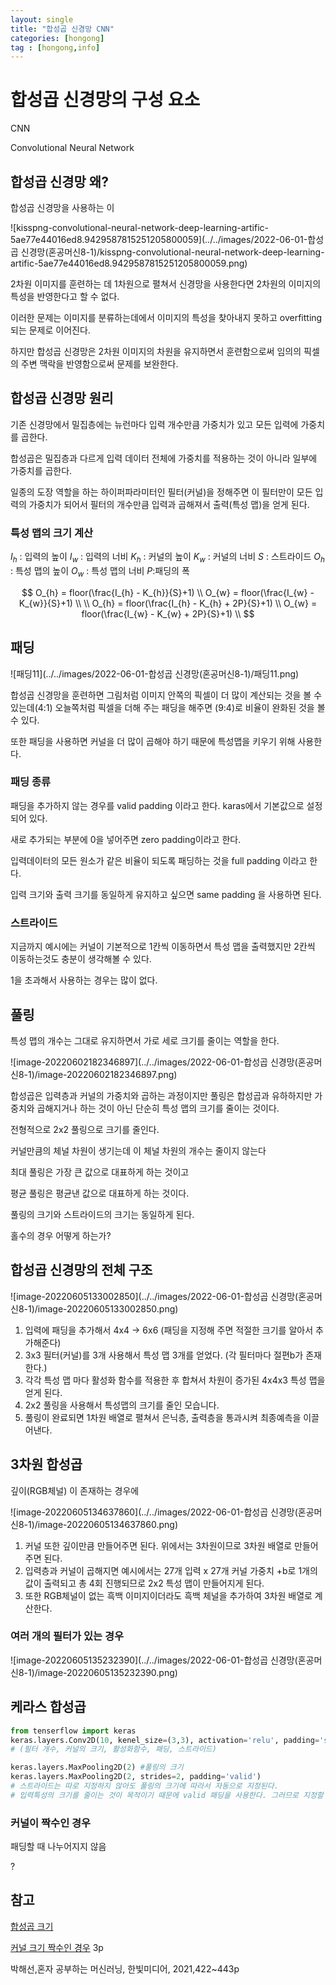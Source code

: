 ```yaml
---
layout: single
title: "합성곱 신경망 CNN"
categories: [hongong]
tag : [hongong,info]
---
```


# 합성곱 신경망의 구성 요소

CNN

Convolutional Neural Network



## 합성곱 신경망 왜?

합성곱 신경망을 사용하는 이

![kisspng-convolutional-neural-network-deep-learning-artific-5ae77e44016ed8.9429587815251205800059](../../images/2022-06-01-합성곱 신경망(혼공머신8-1)/kisspng-convolutional-neural-network-deep-learning-artific-5ae77e44016ed8.9429587815251205800059.png)

2차원 이미지를 훈련하는 데 1차원으로 펼쳐서 신경망을 사용한다면 2차원의 이미지의 특성을 반영한다고 할 수 없다.

이러한 문제는 이미지를 분류하는데에서 이미지의 특성을 찾아내지 못하고 overfitting 되는 문제로 이어진다.

하지만 합성곱 신경망은 2차원 이미지의 차원을 유지하면서 훈련함으로써 임의의 픽셀의 주변 맥락을 반영함으로써 문제를 보완한다.



## 합성곱 신경망 원리

기존 신경망에서 밀집층에는 뉴런마다 입력 개수만큼 가중치가 있고 모든 입력에 가중치를 곱한다.

합성곱은 밀집층과 다르게 입력 데이터 전체에 가중치를 적용하는 것이 아니라 일부에 가중치를 곱한다. 

일종의 도장 역할을 하는 하이퍼파라미터인 필터(커널)을 정해주면 이 필터만이 모든 입력의 가중치가 되어서 필터의 개수만큼 입력과 곱해져서 출력(특성 맵)을 얻게 된다.



### 특성 맵의 크기 계산

$I_{h}$ : 입력의 높이
$I_{w}$ : 입력의 너비
$K_{h}$ : 커널의 높이
$K_{w}$ : 커널의 너비
$S$ : 스트라이드
$O_{h}$ : 특성 맵의 높이
$O_{w}$ : 특성 맵의 너비
$P$:패딩의 폭


$$
O_{h} = floor(\frac{I_{h} - K_{h}}{S}+1)
\\
O_{w} = floor(\frac{I_{w} - K_{w}}{S}+1)
\\
\\
O_{h} = floor(\frac{I_{h} - K_{h} + 2P}{S}+1)
\\
O_{w} = floor(\frac{I_{w} - K_{w} + 2P}{S}+1)
\\
$$


## 패딩

![패딩11](../../images/2022-06-01-합성곱 신경망(혼공머신8-1)/패딩11.png)

합성곱 신경망을 훈련하면 그림처럼 이미지 안쪽의 픽셀이 더 많이 계산되는 것을 볼 수 있는데(4:1) 오늘쪽처럼 픽셀을 더해 주는 패딩을 해주면 (9:4)로 비율이 완화된 것을 볼 수 있다.

또한 패딩을 사용하면 커널을 더 많이 곱해야 하기 때문에 특성맵을 키우기 위해 사용한다.



### 패딩 종류

패딩을 추가하지 않는 경우를 valid padding 이라고 한다. karas에서 기본값으로 설정되어 있다.

새로 추가되는 부분에 0을 넣어주면 zero padding이라고 한다.

입력데이터의 모든 원소가 같은 비율이 되도록 패딩하는 것을 full padding 이라고 한다.

입력 크기와 출력 크기를 동일하게 유지하고 싶으면 same padding 을 사용하면 된다.



### 스트라이드

지금까지 예시에는 커널이 기본적으로 1칸씩 이동하면서 특성 맵을 출력했지만 2칸씩 이동하는것도 충분이 생각해볼 수 있다.

1을 초과해서 사용하는 경우는 많이 없다.



## 풀링

특성 맵의 개수는 그대로 유지하면서 가로 세로 크기를 줄이는 역할을 한다.

![image-20220602182346897](../../images/2022-06-01-합성곱 신경망(혼공머신8-1)/image-20220602182346897.png)

합성곱은 입력층과 커널의 가중치와 곱하는 과정이지만 풀링은 합성곱과 유하하지만 가중치와 곱해지거나 하는 것이 아닌 단순히 특성 맵의 크기를 줄이는 것이다.

전형적으로 2x2 풀링으로 크기를 줄인다.

커널만큼의 체널 차원이 생기는데 이 체널 차원의 개수는 줄이지 않는다

최대 풀링은 가장 큰 값으로 대표하게 하는 것이고

평균 풀링은 평균낸 값으로 대표하게 하는 것이다.

풀링의 크기와 스트라이드의 크기는 동일하게 된다.

홀수의 경우 어떻게 하는가?



## 합성곱 신경망의 전체 구조

![image-20220605133002850](../../images/2022-06-01-합성곱 신경망(혼공머신8-1)/image-20220605133002850.png)

1. 입력에 패딩을 추가해서 4x4 -> 6x6 (패딩을 지정해 주면 적절한 크기를 알아서 추가해준다)
2. 3x3 필터(커널)를 3개 사용해서 특성 맵 3개를 얻었다. (각 필터마다 절편b가 존재한다.)
3. 각각 특성 맵 마다 활성화 함수를 적용한 후 합쳐서 차원이 증가된 4x4x3 특성 맵을 얻게 된다.
4. 2x2 풀링을 사용해서 특성맵의 크기를 줄인 모습니다.
5. 풀링이 완료되면 1차원 배열로 펼쳐서 은닉층, 출력층을 통과시켜 최종예측을 이끌어낸다.



## 3차원 합성곱

깊이(RGB체널) 이 존재하는 경우에 

![image-20220605134637860](../../images/2022-06-01-합성곱 신경망(혼공머신8-1)/image-20220605134637860.png)

1. 커널 또한 깊이만큼 만들어주면 된다. 위에서는 3차원이므로 3차원 배열로 만들어 주면 된다.
2. 입력층과 커널이 곱해지면 예시에서는 27개 입력 x 27개 커널 가중치 +b로 1개의 값이 출력되고 총 4회 진행되므로 2x2 특성 맵이 만들어지게 된다.
3. 또한 RGB체널이 없는 흑백 이미지이더라도 흑백 체널을 추가하여 3차원 배열로 계산한다.



### 여러 개의 필터가 있는 경우

![image-20220605135232390](../../images/2022-06-01-합성곱 신경망(혼공머신8-1)/image-20220605135232390.png)



## 케라스 합성곱

```python
from tenserflow import keras
keras.layers.Conv2D(10, kenel_size=(3,3), activation='relu', padding='same', strides=1)
# (필터 개수, 커널의 크기, 활성화함수, 패딩, 스트라이드)

keras.layers.MaxPooling2D(2) #풀링의 크기
keras.layers.MaxPooling2D(2, strides=2, padding='valid')
# 스트라이드는 따로 지정하지 않아도 풀링의 크기에 따라서 자동으로 지정된다.
# 입력특성의 크기를 줄이는 것이 목적이기 때문에 valid 패딩을 사용한다. 그러므로 지정할 필요 없다.

```



### 커널이 짝수인 경우

패딩할 때 나누어지지 않음

?





## 참고

[합성곱 크기](https://wikidocs.net/64066)

[커널 크기 짝수인 경우](https://www.koreascience.or.kr/article/JAKO201908071718621.pdf) 3p

박해선,혼자 공부하는 머신러닝, 한빛미디어, 2021,422~443p
